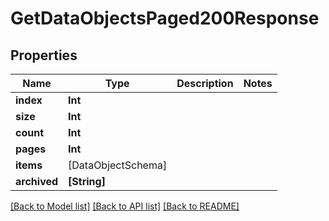 # GetDataObjectsPaged200Response

## Properties
Name | Type | Description | Notes
------------ | ------------- | ------------- | -------------
**index** | **Int** |  | 
**size** | **Int** |  | 
**count** | **Int** |  | 
**pages** | **Int** |  | 
**items** | [DataObjectSchema] |  | 
**archived** | **[String]** |  | 

[[Back to Model list]](../README.md#documentation-for-models) [[Back to API list]](../README.md#documentation-for-api-endpoints) [[Back to README]](../README.md)



